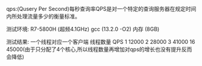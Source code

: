 qps:(Qusery Per Second)每秒查询率QPS是对一个特定的查询服务器在规定时间内所处理流量多少的衡量标准。

测试环境:
R7-5800H (超频4.1GHz)
gcc (13.2.0 -O2)
内存 (8GB)

测试结果:
一个线程对应一个客户端
线程数量                QPS
    1                12000
    2                28000
    3                41000
    16               45000(由于只分配了4个核心,所以线程数量再增加对qps的增长也没有提升反而会降低)
